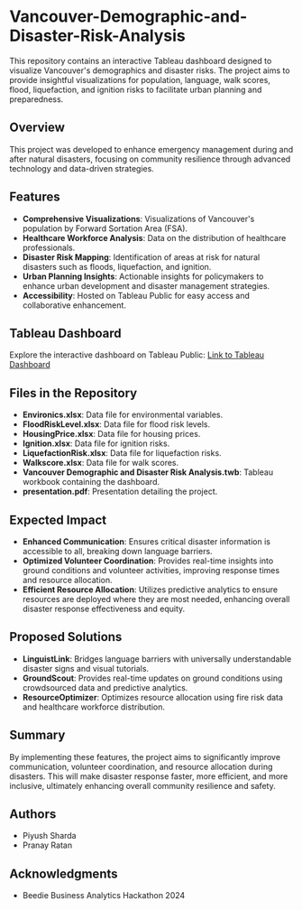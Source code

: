# Vancouver-Demographic-and-Disaster-Risk-Analysis

This repository contains an interactive Tableau dashboard designed to visualize Vancouver's demographics and disaster risks. The project aims to provide insightful visualizations for population, language, walk scores, flood, liquefaction, and ignition risks to facilitate urban planning and preparedness.

## Overview
This project was developed to enhance emergency management during and after natural disasters, focusing on community resilience through advanced technology and data-driven strategies.

## Features
- **Comprehensive Visualizations**: Visualizations of Vancouver's population by Forward Sortation Area (FSA).
- **Healthcare Workforce Analysis**: Data on the distribution of healthcare professionals.
- **Disaster Risk Mapping**: Identification of areas at risk for natural disasters such as floods, liquefaction, and ignition.
- **Urban Planning Insights**: Actionable insights for policymakers to enhance urban development and disaster management strategies.
- **Accessibility**: Hosted on Tableau Public for easy access and collaborative enhancement.

## Tableau Dashboard
Explore the interactive dashboard on Tableau Public:
[Link to Tableau Dashboard](https://public.tableau.com/views/VanvouverDisasterData_17175479485730/TotalpopulationandLanguageData?:language=en-US&:sid=&:display_count=n&:origin=viz_share_link)

## Files in the Repository
- **Environics.xlsx**: Data file for environmental variables.
- **FloodRiskLevel.xlsx**: Data file for flood risk levels.
- **HousingPrice.xlsx**: Data file for housing prices.
- **Ignition.xlsx**: Data file for ignition risks.
- **LiquefactionRisk.xlsx**: Data file for liquefaction risks.
- **Walkscore.xlsx**: Data file for walk scores.
- **Vancouver Demographic and Disaster Risk Analysis.twb**: Tableau workbook containing the dashboard.
- **presentation.pdf**: Presentation detailing the project.

## Expected Impact
- **Enhanced Communication**: Ensures critical disaster information is accessible to all, breaking down language barriers.
- **Optimized Volunteer Coordination**: Provides real-time insights into ground conditions and volunteer activities, improving response times and resource allocation.
- **Efficient Resource Allocation**: Utilizes predictive analytics to ensure resources are deployed where they are most needed, enhancing overall disaster response effectiveness and equity.

## Proposed Solutions
- **LinguistLink**: Bridges language barriers with universally understandable disaster signs and visual tutorials.
- **GroundScout**: Provides real-time updates on ground conditions using crowdsourced data and predictive analytics.
- **ResourceOptimizer**: Optimizes resource allocation using fire risk data and healthcare workforce distribution.

## Summary
By implementing these features, the project aims to significantly improve communication, volunteer coordination, and resource allocation during disasters. This will make disaster response faster, more efficient, and more inclusive, ultimately enhancing overall community resilience and safety.

## Authors
- Piyush Sharda
- Pranay Ratan

## Acknowledgments
- Beedie Business Analytics Hackathon 2024
